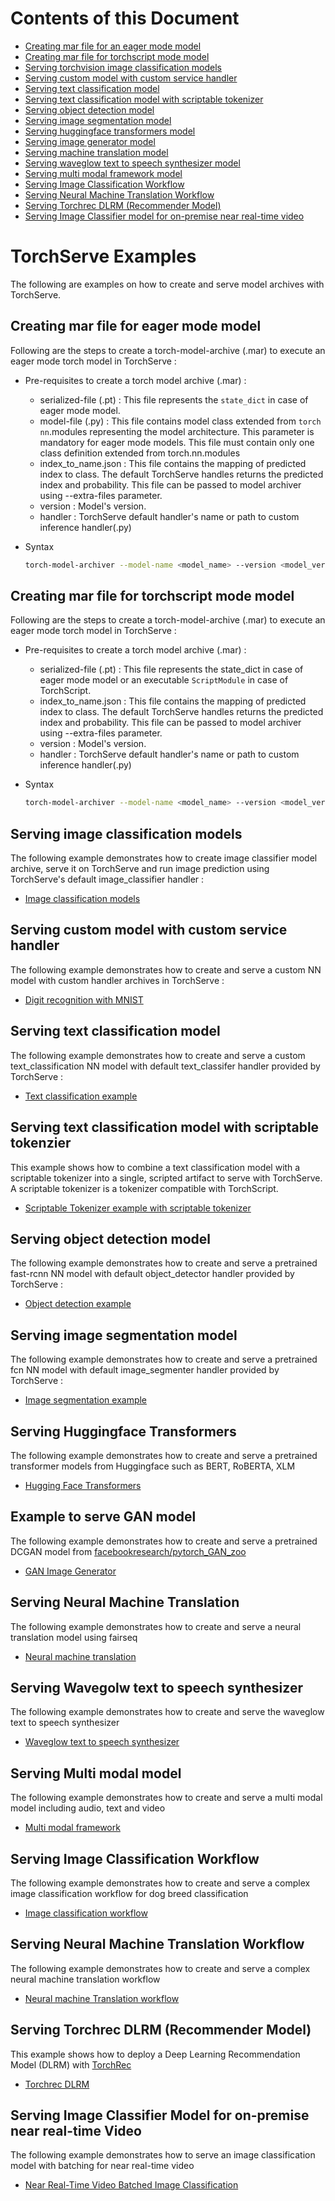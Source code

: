 # Contents of this Document
* [Creating mar file for an eager mode model](#creating-mar-file-for-eager-mode-model)
* [Creating mar file for torchscript mode model](#creating-mar-file-for-torchscript-mode-model)
* [Serving torchvision image classification models](#serving-image-classification-models)
* [Serving custom model with custom service handler](#serving-custom-model-with-custom-service-handler)
* [Serving text classification model](#serving-text-classification-model)
* [Serving text classification model with scriptable tokenizer](#serving-text-classification-model-with-scriptable-tokenzier)
* [Serving object detection model](#serving-object-detection-model)
* [Serving image segmentation model](#serving-image-segmentation-model)
* [Serving huggingface transformers model](#serving-huggingface-transformers)
* [Serving image generator model](#example-to-serve-GAN-model)
* [Serving machine translation model](#serving-neural-machine-translation)
* [Serving waveglow text to speech synthesizer model](#serving-wavegolw-text-to-speech-synthesizer)
* [Serving multi modal framework model](#Serving-Multi-modal-model)
* [Serving Image Classification Workflow](#serving-image-classification-workflow)
* [Serving Neural Machine Translation Workflow](#serving-neural-machine-translation-workflow)
* [Serving Torchrec DLRM (Recommender Model)](#serving-torchrec-dlrm)
* [Serving Image Classifier model for on-premise near real-time video](#serving-image-classifier-model-for-on-premise-near-real-time-video)

# TorchServe Examples

The following are examples on how to create and serve model archives with TorchServe.

## Creating mar file for eager mode model

Following are the steps to create a torch-model-archive (.mar) to execute an eager mode torch model in TorchServe :

* Pre-requisites to create a torch model archive (.mar) :
    * serialized-file (.pt) : This file represents the `state_dict` in case of eager mode model.
    * model-file (.py) : This file contains model class extended from `torch nn`.modules representing the model architecture. This parameter is mandatory for eager mode models. This file must contain only one class definition extended from torch.nn.modules
    * index_to_name.json : This file contains the mapping of predicted index to class. The default TorchServe handles returns the predicted index and probability. This file can be passed to model archiver using --extra-files parameter.
    * version : Model's version.
    * handler : TorchServe default handler's name or path to custom inference handler(.py)
* Syntax

    ```bash
    torch-model-archiver --model-name <model_name> --version <model_version_number> --model-file <path_to_model_architecture_file> --serialized-file <path_to_state_dict_file> --handler <path_to_custom_handler_or_default_handler_name> --extra-files <path_to_index_to_name_json_file>
    ```

## Creating mar file for torchscript mode model

Following are the steps to create a torch-model-archive (.mar) to execute an eager mode torch model in TorchServe :

* Pre-requisites to create a torch model archive (.mar) :
    * serialized-file (.pt) : This file represents the state_dict in case of eager mode model or an executable `ScriptModule` in case of TorchScript.
    * index_to_name.json : This file contains the mapping of predicted index to class. The default TorchServe handles returns the predicted index and probability. This file can be passed to model archiver using --extra-files parameter.
    * version : Model's version.
    * handler : TorchServe default handler's name or path to custom inference handler(.py)

* Syntax

    ```bash
    torch-model-archiver --model-name <model_name> --version <model_version_number> --serialized-file <path_to_executable_script_module> --extra-files <path_to_index_to_name_json_file> --handler <path_to_custom_handler_or_default_handler_name>
    ```

## Serving image classification models
The following example demonstrates how to create image classifier model archive, serve it on TorchServe and run image prediction using TorchServe's default image_classifier handler :

* [Image classification models](image_classifier)

## Serving custom model with custom service handler

The following example demonstrates how to create and serve a custom NN model with custom handler archives in TorchServe :

* [Digit recognition with MNIST](image_classifier/mnist)

## Serving text classification model

The following example demonstrates how to create and serve a custom text_classification NN model with default text_classifer handler provided by TorchServe :

* [Text classification example](text_classification)

## Serving text classification model with scriptable tokenzier

This example shows how to combine a text classification model with a scriptable tokenizer into a single, scripted artifact to serve with TorchServe. A scriptable tokenizer is a tokenizer compatible with TorchScript.
* [Scriptable Tokenizer example with scriptable tokenizer](text_classification_with_scriptable_tokenizer)

## Serving object detection model

The following example demonstrates how to create and serve a pretrained fast-rcnn NN model with default object_detector handler provided by TorchServe :

* [Object detection example](object_detector)

## Serving image segmentation model

The following example demonstrates how to create and serve a pretrained fcn NN model with default image_segmenter handler provided by TorchServe :

* [Image segmentation example](image_segmenter)


## Serving Huggingface Transformers

The following example demonstrates how to create and serve a pretrained transformer models from Huggingface such as BERT, RoBERTA, XLM

* [Hugging Face Transformers](Huggingface_Transformers)

## Example to serve GAN model

The following example demonstrates how to create and serve a pretrained DCGAN model from [facebookresearch/pytorch_GAN_zoo](https://github.com/facebookresearch/pytorch_GAN_zoo)

* [GAN Image Generator](dcgan_fashiongen)

## Serving Neural Machine Translation

The following example demonstrates how to create and serve a neural translation model using fairseq

* [Neural machine translation ](nmt_transformer)

## Serving Wavegolw text to speech synthesizer

The following example demonstrates how to create and serve the waveglow text to speech synthesizer

* [Waveglow text to speech synthesizer](text_to_speech_synthesizer)

## Serving Multi modal model

The following example demonstrates how to create and serve a multi modal model including audio, text and video

* [Multi modal framework](MMF-activity-recognition)

## Serving Image Classification Workflow

The following example demonstrates how to create and serve a complex image classification workflow for dog breed classification

* [Image classification workflow](Workflows/dog_breed_classification)

## Serving Neural Machine Translation Workflow

The following example demonstrates how to create and serve a complex neural machine translation workflow

* [Neural machine Translation workflow](Workflows/nmt_transformers_pipeline)

## Serving Torchrec DLRM (Recommender Model)
This example shows how to deploy a Deep Learning Recommendation Model (DLRM) with [TorchRec](https://github.com/pytorch/torchrec)

* [Torchrec DLRM](torchrec_dlrm)

## Serving Image Classifier Model for on-premise near real-time Video

The following example demonstrates how to serve an image classification model with batching for near real-time video

* [Near Real-Time Video Batched Image Classification](image_classifier/near_real_time_video)
